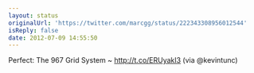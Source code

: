 ```yaml
---
layout: status
originalUrl: 'https://twitter.com/marcgg/status/222343308956012544'
isReply: false
date: 2012-07-09 14:55:50
---
```


Perfect: The 967 Grid System ~ http://t.co/ERUyakI3 (via @kevintunc)
